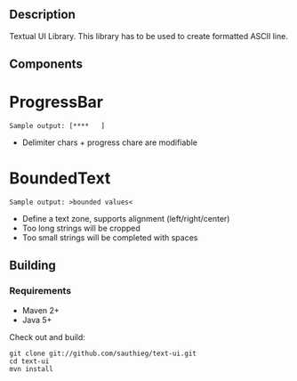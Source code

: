 Description
-----------

Textual UI Library.
This library has to be used to create formatted ASCII line.

Components
--------

# ProgressBar
    Sample output: [****   ]
* Delimiter chars + progress chare are modifiable

# BoundedText
    Sample output: >bounded values<
* Define a text zone, supports alignment (left/right/center)
* Too long strings will be cropped
* Too small strings will be completed with spaces 

Building
--------

### Requirements

* Maven 2+
* Java 5+

Check out and build:

    git clone git://github.com/sauthieg/text-ui.git
    cd text-ui
    mvn install

